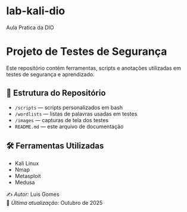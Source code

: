 # lab-kali-dio
Aula Pratica da DIO
# Projeto de Testes de Segurança

Este repositório contém ferramentas, scripts e anotações utilizadas em testes de segurança e aprendizado.

## 📂 Estrutura do Repositório
- `/scripts` — scripts personalizados em bash 
- `/wordlists` — listas de palavras usadas em testes
- `/images` — capturas de tela dos testes
- `README.md` — este arquivo de documentação

## 🛠️ Ferramentas Utilizadas
- Kali Linux
- Nmap
- Metasploit
- Medusa



✍️ *Autor:* Luis Gomes  
📅 *Última atualização:* Outubro de 2025
